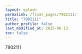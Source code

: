 ```yaml
---
layout: splash
permalink: /float_pages/7902111/
title: "7902111"
author_profile: false
last_modified_at: 2025-06-13
toc: false
---
```

 
7902111
